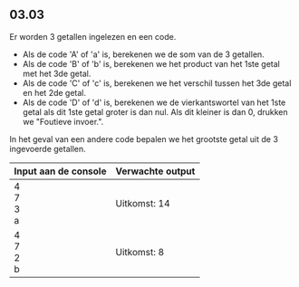 ## 03.03 

Er worden 3 getallen ingelezen en een code.  

- Als de code 'A' of 'a' is, berekenen we de som van de 3 getallen.
- Als de code 'B' of 'b' is, berekenen we het product van het 1ste getal met het 3de getal.  
- Als de code 'C' of 'c' is, berekenen we het verschil tussen het 3de getal en het 2de getal. 
- Als de code 'D' of 'd' is, berekenen we de vierkantswortel van het 1ste getal als dit 1ste getal groter is dan nul. Als dit kleiner is dan 0, drukken we "Foutieve invoer.". 

In het geval van een andere code bepalen we het grootste getal uit de 3 ingevoerde getallen.

| Input aan de console | Verwachte output |
|----------------------|------------------|
| 4<br>7<br>3<br>a | Uitkomst: 14 |
| 4<br>7<br>2<br>b | Uitkomst: 8 |